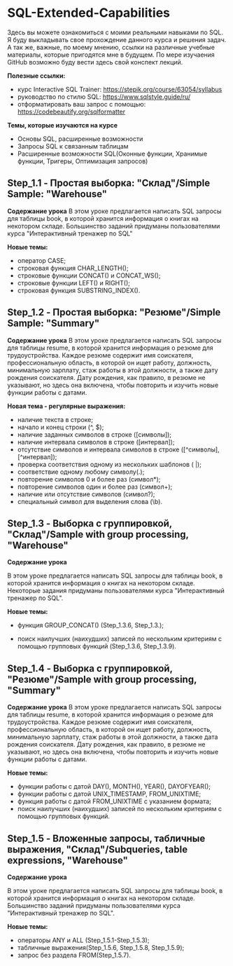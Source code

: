 # SQL-Extended-Capabilities
Здесь вы можете ознакомиться с моими реальными навыками по SQL.
Я буду выкладывать свое прохождение данного курса и решения задач. А так же, важные, по моему мнению, ссылки на различные учебные материалы, которые пригодятся мне в будущем.
По мере изучаения GitHub возможно буду вести здесь свой конспект лекций.

**Полезные ссылки:**
- курс Interactive SQL Trainer: https://stepik.org/course/63054/syllabus
- руководство по стилю SQL: https://www.sqlstyle.guide/ru/
- отформатировать ваш запрос с помощью: https://codebeautify.org/sqlformatter

**Темы, которые изучаются на курсе**

- Основы SQL, расширенные возможности
- Запросы SQL к связанным таблицам
- Расширенные возможности SQL(Оконные функции, Хранимые функции, Тригеры, Оптимизация запросов)

## Step_1.1 - Простая выборка: "Склад"/Simple Sample: "Warehouse"

**Содержание урока**
В этом уроке предлагается написать SQL запросы для таблицы book, в которой хранится информация о книгах на некотором складе. Большинство заданий придуманы пользователями курса "Интерактивный тренажер по SQL"

**Новые темы:**

- оператор CASE;
- строковая функция CHAR_LENGTH();
- строковые функции CONCAT() и CONCAT_WS();
- строковые функции LEFT() и RIGHT();
- строковая функция SUBSTRING_INDEX().

## Step_1.2 - Простая выборка: "Резюме"/Simple Sample: "Summary"

**Содержание урока**
В этом уроке предлагается написать SQL запросы для таблицы resume, в которой хранится информация о резюме для трудоустройства. Каждое резюме содержит имя соискателя, профессиональную область, в которой он ищет работу, должность, минимальную зарплату, стаж работы в этой должности, а также дату рождения соискателя. Дату рождения, как правило, в резюме не указывают, но здесь она включена, чтобы повторить и изучить новые функции работы с датами.

**Новая тема - регулярные выражения:**

- наличие текста в строке;
- начало и конец строки (^, $);
- наличие заданных символов в строке ([символы]);
- наличие интервала символов в строке ([интервал]);
- отсутствие символов и интервала символов в строке ([^символы], [^интервал]);
- проверка соответствия одному из нескольких шаблонов ( |);
- соответствие одному любому символу(.);
- повторение символов 0 и более раз (символ*);
- повторение символов один и более раз (символ+);
- наличие или отсутствие символов (символ?);
- специальный символ для выделения слова (\\b).

## Step_1.3 - Выборка с группировкой, "Склад"/Sample with group processing, "Warehouse"

**Содержание урока**

В этом уроке предлагается написать SQL запросы для таблицы book, в которой хранится информация о книгах на некотором складе. Некоторые задания придуманы пользователями курса "Интерактивный тренажер по SQL".

**Новые темы:**

- функция GROUP_CONCAT() (Step_1.3.6, Step_1.3.);

- поиск наилучших (наихудших) записей по нескольким критериям с помощью групповых функций (Step_1.3.6, Step_1.3.9).


## Step_1.4 - Выборка с группировкой, "Резюме"/Sample with group processing, "Summary"

**Содержание урока**
В этом уроке предлагается написать SQL запросы для таблицы resume, в которой хранится информация о резюме для трудоустройства. Каждое резюме содержит имя соискателя, профессиональную область, в которой он ищет работу, должность, минимальную зарплату, стаж работы в этой должности, а также дата рождения соискателя. Дату рождения, как правило, в резюме не указывают, но здесь она включена, чтобы повторить и изучить новые функции работы с датами.

**Новые темы:**

- функции работы с датой DAY(), MONTH(), YEAR(), DAYOFYEAR();
- функции работы с датой UNIX_TIMESTAMP, FROM_UNIXTIME;
- функция работы с датой  FROM_UNIXTIME с указанием формата;
- поиск наилучших (наихудших) записей по нескольким критериям с помощью групповых функций.

## Step_1.5 - Вложенные запросы, табличные выражения, "Склад"/Subqueries, table expressions, "Warehouse"

**Содержание урока**

В этом уроке предлагается написать SQL запросы для таблицы book, в которой хранится информация о книгах на некотором складе. Большинство заданий придуманы пользователями курса "Интерактивный тренажер по SQL".

**Новые темы:**

- операторы ANY и ALL (Step_1.5.1-Step_1.5.3);
- табличные выражения(Step_1.5.6, Step_1.5.8, Step_1.5.9);
- запрос без раздела FROM(Step_1.5.7).
